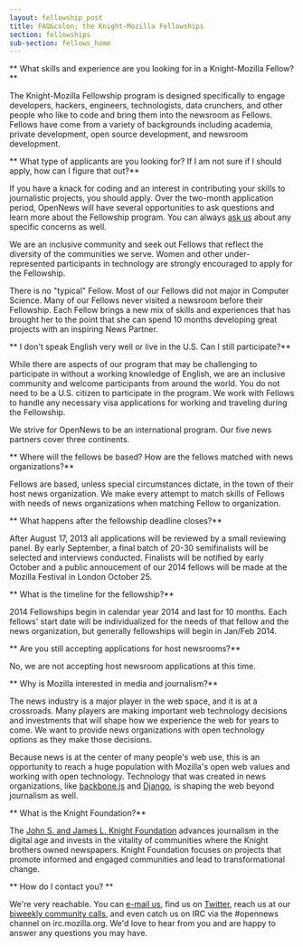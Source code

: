 ```yaml
---
layout: fellowship_post
title: FAQ&colon; the Knight-Mozilla Fellowships
section: fellowships
sub-section: fellows_home
---
```

** What skills and experience are you looking for in a Knight-Mozilla Fellow?**

The Knight-Mozilla Fellowship program is designed specifically to engage developers, hackers, engineers, technologists, data crunchers, and other people who like to code and bring them into the newsroom as Fellows. Fellows have come from a variety of backgrounds including academia, private development, open source development, and newsroom development.

** What type of applicants are you looking for? If I am not sure if I should apply, how can I figure that out?**

If you have a knack for coding and an interest in contributing your skills to journalistic projects, you should apply. Over the two-month application period, OpenNews will have several opportunities to ask questions and learn more about the Fellowship program. You can always [ask us](mailto:opennews@mozillafoundation.org) about any specific concerns as well. 

We are an inclusive community and seek out Fellows that reflect the diversity of the communities we serve. Women and other under-represented participants in technology are strongly encouraged to apply for the Fellowship.

There is no "typical" Fellow. Most of our Fellows did not major in Computer Science. Many of our Fellows never visited a newsroom before their Fellowship. Each Fellow brings a new mix of skills and experiences that has brought her to the point that she can spend 10 months developing great projects with an inspiring News Partner. 


** I don't speak English very well or live in the U.S. Can I still participate?**

While there are aspects of our program that may be challenging to participate in without a working knowledge of English, we are an inclusive community and welcome participants from around the world. You do not need to be a U.S. citizen to participate in the program. We work with Fellows to handle any necessary visa applications for working and traveling during the Fellowship.

We strive for OpenNews to be an international program. Our five news partners cover three continents.

** Where will the fellows be based? How are the fellows matched with news organizations?**

Fellows are based, unless special circumstances dictate, in the town of their host news organization. We make every attempt to match skills of Fellows with needs of news organizations when matching Fellow to organization.

** What happens after the fellowship deadline closes?**

After August 17, 2013 all applications will be reviewed by a small reviewing panel. By early September, a final batch of 20-30 semifinalists will be selected and interviews conducted. Finalists will be notified by early October and a public annoucement of our 2014 fellows will be made at the Mozilla Festival in London October 25.

** What is the timeline for the fellowship?**

2014 Fellowships begin in calendar year 2014 and last for 10 months. Each fellows' start date will be individualized for the needs of that fellow and the news organization, but generally fellowships will begin in Jan/Feb 2014.

** Are you still accepting applications for host newsrooms?**

No, we are not accepting host newsroom applications at this time.

** Why is Mozilla interested in media and journalism?**

The news industry is a major player in the web space, and it is at a crossroads. Many players are making important web technology decisions and investments that will shape how we experience the web for years to come. We want to provide news organizations with open technology options as they make those decisions. 

Because news is at the center of many people's web use, this is an opportunity to reach a huge population with Mozilla's open web values and working with open technology. Technology that was created in news organizations, like [backbone.js](http://backbonejs.org/) and [Django](https://www.djangoproject.com/), is shaping the web beyond journalism as well.

** What is the Knight Foundation?**

The [John S. and James L. Knight Foundation](http://knightfoundation.org) advances journalism in the digital age and invests in the vitality of communities where the Knight brothers owned newspapers. Knight Foundation focuses on projects that promote informed and engaged communities and lead to transformational change.

** How do I contact you? **

We're very reachable. You can [e-mail us](mailto:opennews@mozillafoundation.org), find us on [Twitter](https://twitter.com/opennews), reach us at our [biweekly community calls](https://wiki.mozilla.org/OpenNews/Calls), and even catch us on IRC via the #opennews channel on irc.mozilla.org. We'd love to hear from you and are happy to answer any questions you may have.

